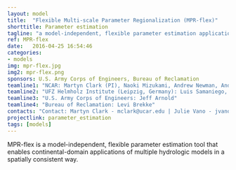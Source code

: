 ```yaml
---
layout: model
title:  "Flexible Multi-scale Parameter Regionalization (MPR-flex)"
shorttitle: Parameter estimation
tagline: "a model-independent, flexible parameter estimation application that enables continental-domain application of multiple hydrologic models in a spatially consistent way"
ref: MPR-flex
date:   2016-04-25 16:54:46
categories:
- models
img: mpr-flex.jpg
img2: mpr-flex.png
sponsors: U.S. Army Corps of Engineers, Bureau of Reclamation
teamline1: "NCAR: Martyn Clark (PI), Naoki Mizukami, Andrew Newman, Andy Wood, Ethan Gutmann"
teamline2: "UFZ Helmholz Institute (Leipzig, Germany): Luis Samaniego, Olda Rakevic, Stephan Thober"
teamline3: "U.S. Army Corps of Engineers: Jeff Arnold"
teamline4: "Bureau of Reclamation: Levi Brekke"
contacts: "Contact: Martyn Clark - mclark@ucar.edu | Julie Vano - jvano@ucar.edu"
projectlink: parameter_estimation
tags: [models]
---
```


MPR-flex is a model-independent, flexible parameter estimation tool that enables continental-domain applications of multiple hydrologic models in a spatially consistent way.
